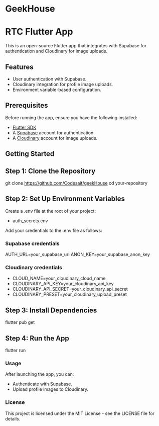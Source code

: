 # GeekHouse

# RTC Flutter App

This is an open-source Flutter app that integrates with Supabase for authentication and Cloudinary for image uploads.

## Features

- User authentication with Supabase.
- Cloudinary integration for profile image uploads.
- Environment variable-based configuration.

## Prerequisites

Before running the app, ensure you have the following installed:

- [Flutter SDK](https://flutter.dev/docs/get-started/install)
- A [Supabase](https://supabase.com) account for authentication.
- A [Cloudinary](https://cloudinary.com) account for image uploads.

## Getting Started

## Step 1: Clone the Repository

git clone https://github.com/Codesait/geekHouse
cd your-repository


## Step 2: Set Up Environment Variables

Create a .env file at the root of your project:
- auth_secrets.env

Add your credentials to the .env file as follows:
### Supabase credentials
AUTH_URL=your_supabase_url
ANON_KEY=your_supabase_anon_key

### Cloudinary credentials
- CLOUD_NAME=your_cloudinary_cloud_name
- CLOUDINARY_API_KEY=your_cloudinary_api_key
- CLOUDINARY_API_SECRET=your_cloudinary_api_secret
- CLOUDINARY_PRESET=your_cloudinary_upload_preset


## Step 3: Install Dependencies
flutter pub get

## Step 4: Run the App
flutter run


### Usage
After launching the app, you can:

- Authenticate with Supabase.
- Upload profile images to Cloudinary.

### License
This project is licensed under the MIT License - see the LICENSE file for details.



